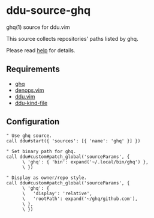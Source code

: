 # ddu-source-ghq

ghq(1) source for ddu.vim

This source collects repositories' paths listed by ghq.

Please read [help](doc/ddu-source-ghq.txt) for details.

## Requirements

- [ghq](https://github.com/x-motemen/ghq)
- [denops.vim](https://github.com/vim-denops/denops.vim)
- [ddu.vim](https://github.com/Shougo/ddu.vim)
- [ddu-kind-file](https://github.com/Shougo/ddu-kind-file)

## Configuration

```vim
" Use ghq source.
call ddu#start({ 'sources': [{ 'name': 'ghq' }] })

" Set binary path for ghq.
call ddu#custom#patch_global('sourceParams', {
      \ 'ghq': { 'bin': expand('~/.local/bin/ghq') },
      \ })

" Display as owner/repo style.
call ddu#custom#patch_global('sourceParams', {
      \ 'ghq': {
      \   'display': 'relative',
      \   'rootPath': expand('~/ghq/github.com'),
      \ },
      \ })
```
